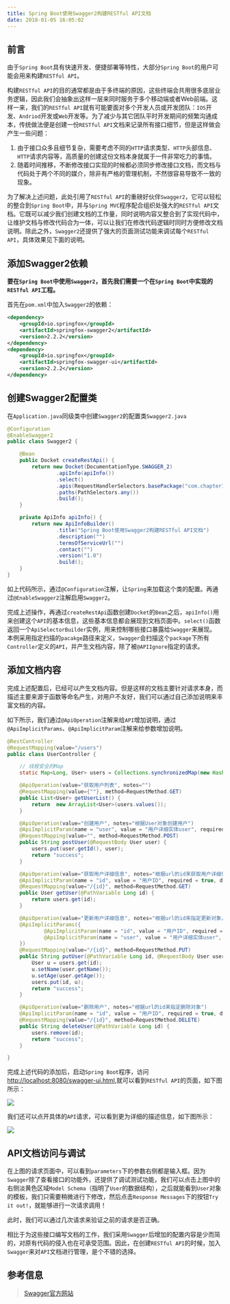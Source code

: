 ```yaml
---
title: Spring Boot使用Swagger2构建RESTful API文档
date: 2018-01-05 16:05:02
---
```


## 前言

由于`Spring Boot`具有快速开发、便捷部署等特性，大部分`Spring Boot`的用户可能会用来构建`RESTful API`。

构建`RESTful API`的目的通常都是由于多终端的原因，这些终端会共用很多底层业务逻辑，因此我们会抽象出这样一层来同时服务于多个移动端或者Web前端。这样一来，我们的`RESTful API`就有可能要面对多个开发人员或开发团队：`IOS`开发、`Andriod`开发或`Web`开发等。为了减少与其它团队平时开发期间的频繁沟通成本，传统做法便是创建一份`RESTful API`文档来记录所有接口细节，但是这样做会产生一些问题：
1. 由于接口众多且细节复杂，需要考虑不同的`HTTP`请求类型、`HTTP`头部信息、`HTTP`请求内容等，高质量的创建这份文档本身就属于一件非常吃力的事情。
2. 随着时间推移，不断修改接口实现的时候都必须同步修改接口文档，而文档与代码处于两个不同的媒介，除非有严格的管理机制，不然很容易导致不一致的现象。

为了解决上述问题，此处引用了`RESTful API`的重磅好伙伴`Swagger2`，它可以轻松的整合到`Spring Boot`中，并与`Spring MVC`程序配合组织处强大的`RESTful API`文档。它既可以减少我们创建文档的工作量，同时说明内容又整合到了实现代码中，让维护文档与修改代码合为一体，可以让我们在修改代码逻辑时同时方便修改文档说明。除此之外，`Swagger2`还提供了强大的页面测试功能来调试每个`RESTful API`，具体效果见下面的说明。

## 添加Swagger2依赖

**要在`Spring Boot`中使用`Swagger2`，首先我们需要一个在`Spring Boot`中实现的`RESTful API`工程。**

首先在`pom.xml`中加入`Swagger2`的依赖：

```xml
<dependency>
    <groupId>io.springfox</groupId>
    <artifactId>springfox-swagger2</artifactId>
    <version>2.2.2</version>
</dependency>
<dependency>
    <groupId>io.springfox</groupId>
    <artifactId>springfox-swagger-ui</artifactId>
    <version>2.2.2</version>
</dependency>
```

## 创建Swagger2配置类

在`Application.java`同级类中创建`Swagger2`的配置类`Swagger2.java`

```java
@Configuration
@EnableSwagger2
public class Swagger2 {

    @Bean
    public Docket createRestApi() {
        return new Docket(DocumentationType.SWAGGER_2)
                .apiInfo(apiInfo())
                .select()
                .apis(RequestHandlerSelectors.basePackage("com.chapter1"))
                .paths(PathSelectors.any())
                .build();
    }

    private ApiInfo apiInfo() {
        return new ApiInfoBuilder()
                .title("Spring Boot使用Swagger2构建RESTful API文档")
                .description("")
                .termsOfServiceUrl("")
                .contact("")
                .version("1.0")
                .build();
    }
}
```

如上代码所示，通过`@Configuration`注解，让`Spring`来加载这个类的配置。再通过`@EnableSwagger2`注解启用`Swagger2`。

完成上述操作，再通过`createRestApi`函数创建`Docket`的`Bean`之后，`apiInfo()`用来创建这个`API`的基本信息，这些基本信息都会展现到文档页面中。`select()`函数返回一个`ApiSelectorBuilder`实例，用来控制哪些接口暴露给`Swagger`来展现。
本例采用指定扫描的`pacakge`路径来定义，`Swagger`会扫描这个`package`下所有`Controller`定义的`API`，并产生文档内容，除了被`@APIIgnore`指定的请求。

## 添加文档内容

完成上述配置后，已经可以产生文档内容。但是这样的文档主要针对请求本身，而描述主要来源于函数等命名产生，对用户不友好，我们可以通过自己添加说明来丰富文档的内容。

如下所示，我们通过`@ApiOperation`注解来给`API`增加说明，通过`@ApiImplicitParams`、`@ApiImplicitParam`注解来给参数增加说明。

```java
@RestController
@RequestMapping(value="/users")
public class UserController {

    // 线程安全的Map
    static Map<Long, User> users = Collections.synchronizedMap(new HashMap<Long, User>());

    @ApiOperation(value="获取用户列表", notes="")
    @RequestMapping(value={""}, method=RequestMethod.GET)
    public List<User> getUserList() {
        return  new ArrayList<User>(users.values());
    }

    @ApiOperation(value="创建用户", notes="根据User对象创建用户")
    @ApiImplicitParam(name = "user", value = "用户详细实体user", required = true, dataType = "User")
    @RequestMapping(value="", method=RequestMethod.POST)
    public String postUser(@RequestBody User user) {
        users.put(user.getId(), user);
        return "success";
    }

    @ApiOperation(value="获取用户详细信息", notes="根据url的id来获取用户详细信息")
    @ApiImplicitParam(name = "id", value = "用户ID", required = true, dataType = "Long")
    @RequestMapping(value="/{id}", method=RequestMethod.GET)
    public User getUser(@PathVariable Long id) {
        return users.get(id);
    }

    @ApiOperation(value="更新用户详细信息", notes="根据url的id来指定更新对象，并根据传过来的user信息来更新用户详细信息")
    @ApiImplicitParams({
            @ApiImplicitParam(name = "id", value = "用户ID", required = true, dataType = "Long"),
            @ApiImplicitParam(name = "user", value = "用户详细实体user", required = true, dataType = "User")
    })
    @RequestMapping(value="/{id}", method=RequestMethod.PUT)
    public String putUser(@PathVariable Long id, @RequestBody User user) {
        User u = users.get(id);
        u.setName(user.getName());
        u.setAge(user.getAge());
        users.put(id, u);
        return "success";
    }

    @ApiOperation(value="删除用户", notes="根据url的id来指定删除对象")
    @ApiImplicitParam(name = "id", value = "用户ID", required = true, dataType = "Long")
    @RequestMapping(value="/{id}", method=RequestMethod.DELETE)
    public String deleteUser(@PathVariable Long id) {
        users.remove(id);
        return "success";
    }

}
```

完成上述代码的添加后，启动`Spring Boot`程序，访问 [http://localhost:8080/swagger-ui.html](http://localhost:8080/swagger-ui.html),就可以看到`RESTful API`的页面，如下图所示：

![](http://oih7sazbd.bkt.clouddn.com/FsBASabeBPcBwMSoOHlcONb-jRsT)

我们还可以点开具体的`API`请求，可以看到更为详细的描述信息，如下图所示：

![](http://oih7sazbd.bkt.clouddn.com/FlNnkOv4CsnUal_mZdb2F5Y2rq4x)

## API文档访问与调试

在上图的请求页面中，可以看到`parameters`下的参数右侧都是输入框。因为`Swagger`除了查看接口的功能外，还提供了调试测试功能，我们可以点击上图中的右侧淡黄色区域`Model Schema`（指明了`User`的数据结构），之后就能看到`User`对象的模板，我们只需要稍微进行下修改，然后点击`Response Messages`下的按钮`Try it out!`，就能够进行一次请求调用！

此时，我们可以通过几次请求来验证之前的请求是否正确。

相比于为这些接口编写文档的工作，我们采用`Swagger`后增加的配置内容是少而简的，对原有代码的侵入也在可承受范围。因此，在创建`RESTful API`的时候，加入`Swagger`来对`API`文档进行管理，是个不错的选择。

## 参考信息

> [Swagger官方网站](http://swagger.io/)

